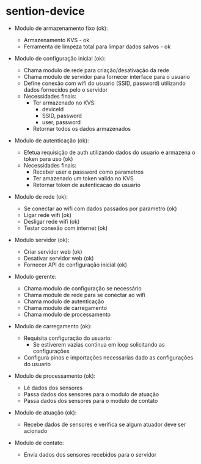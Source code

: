 # sention-device
- Modulo de armazenamento fixo (ok): 
 	- Armazenamento KVS - ok
 	- Ferramenta de limpeza total para limpar dados salvos - ok
 	
- Modulo de configuração inicial (ok):
	- Chama modulo de rede para criação/desativação da rede
	- Chama modulo de servidor para fornecer interface para o usuario
	- Define conexão com wifi do usuario (SSID, password) utilizando dados fornecidos pelo o servidor
	- Necessidades finais: 
		- Ter armazenado no KVS:
			- deviceId
			- SSID, password
			- user, password
		- Retornar todos os dados armazenados
		
- Modulo de autenticação (ok):
	- Efetua requisição de auth utilizando dados do usuario e armazena o token para uso (ok)
	- Necessidades finais:
		- Receber user e password como parametros
		- Ter amazenado um token valido no KVS
		- Retornar token de autenticacao do usuario
- Modulo de rede (ok):
	- Se conectar ao wifi com dados passados por parametro (ok)
	- Ligar rede wifi (ok)
	- Desligar rede wifi (ok)
	- Testar conexão com internet (ok)

- Modulo servidor (ok):
	- Criar servidor web (ok)
	- Desativar servidor web (ok)
	- Fornecer API de configuração inicial (ok)
- Modulo gerente:
	- Chama modulo de configuração se necessário
	- Chama module de rede para se conectar ao wifi
	- Chama modulo de autenticação
	- Chama modulo de carregamento
	- Chama modulo de processamento
	
- Modulo de carregamento (ok):
	- Requisita configuração do usuario:
		- Se estiverem vazias continua em loop solicitando as configurações
	- Configura pinos e importações necessarias dado as configurações do usuario

- Modulo de processamento (ok):
	- Lê dados dos sensores
	- Passa dados dos sensores para o modulo de atuação
	- Passa dados dos sensores para o modulo de contato
	
- Modulo de atuação (ok):
	- Recebe dados de sensores e verifica se algum atuador deve ser acionado
	
- Modulo de contato:
	- Envia dados dos sensores recebidos para o servidor
	